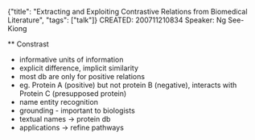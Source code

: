 {"title": "Extracting and Exploiting Contrastive Relations from Biomedical Literature", "tags": ["talk"]}
CREATED: 200711210834
Speaker: Ng See-Kiong

** Constrast
 * informative units of information
 * explicit difference, implicit similarity
 * most db are only for positive relations
 * eg. Protein A (positive) but not protein B (negative), interacts with Protein C (presupposed protein)
 * name entity recognition
 * grounding - important to biologists
 * textual names -> protein db
 * applications -> refine pathways
